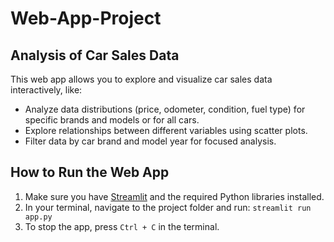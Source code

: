 # Web-App-Project
## Analysis of Car Sales Data

This web app allows you to explore and visualize car sales data interactively, like: 

- Analyze data distributions (price, odometer, condition, fuel type) for specific brands and models or for all cars.
- Explore relationships between different variables using scatter plots.
- Filter data by car brand and model year for focused analysis.

## How to Run the Web App

1. Make sure you have [Streamlit](https://streamlit.io/) and the required Python libraries installed.
2. In your terminal, navigate to the project folder and run: `streamlit run app.py`
3. To stop the app, press `Ctrl + C` in the terminal. 

